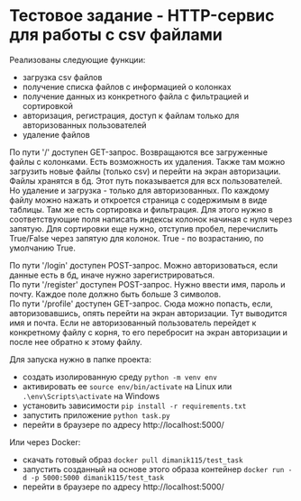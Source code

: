 # Тестовое задание - HTTP-сервис для работы с csv файлами
Реализованы следующие функции:
- загрузка csv файлов
- получение списка файлов с информацией о колонках
- получение данных из конкретного файла с фильтрацией и сортировкой
- авторизация, регистрация, доступ к файлам только для авторизованных пользователей
- удаление файлов

По пути '/' доступен GET-запрос. Возвращаются все загруженные файлы с колонками. Есть возможность их удаления.
Также там можно загрузить новые файлы (только csv) и перейти на экран авторизации. Файлы хранятся в бд. Этот путь показывается для всх пользователей. Но удаление и загрузка - только для авторизованных.
По каждому файлу можно нажать и откроется страница с содержимым в виде таблицы. Там же есть сортировка и фильтрация.
Для этого нужно в соответствующие поля написать индексы колонок начиная с нуля через запятую. 
Для сортировки еще нужно, отступив пробел, перечислить True/False через запятую для колонок. True - по возрастанию, по умолчанию True.

По пути '/login' доступен POST-запрос. Можно авторизоваться, если данные есть в бд, иначе нужно зарегистрироваться.  
По пути '/register' доступен POST-запрос. Нужно ввести имя, пароль и почту. Каждое поле должно быть больше 3 символов.  
По пути '/profile' доступен GET-запрос. Сюда можно попасть, если, авторизовавшись, опять перейти на экран авторизации. Тут выводится имя и почта.
Если не авторизованный пользователь перейдет к конкретному файлу с корня, то его перебросит на экран авторизации и после нее обратно к этому файлу.

Для запуска нужно в папке проекта:

- создать изолированную среду ```python -m venv env```
- активировать ее ```source env/bin/activate``` на Linux или ```.\env\Scripts\activate``` на Windows
- установить зависимости ```pip install -r requirements.txt```
- запустить приложение ```python task.py```
- перейти в браузере по адресу http://localhost:5000/  

Или через Docker:
- скачать готовый образ ```docker pull dimanik115/test_task```
- запустить созданный на основе этого образа контейнер ```docker run -d -p 5000:5000 dimanik115/test_task```
- перейти в браузере по адресу http://localhost:5000/